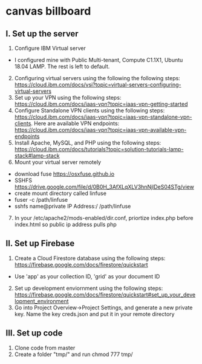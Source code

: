 # canvas billboard
## I. Set up the server
1. Configure IBM Virtual server
  * I configured mine with Public Multi-tenant, Compute C1.1X1, Ubuntu 18.04 LAMP. The rest is left to default. 
2. Configuring virtual servers using the following the following steps: https://cloud.ibm.com/docs/vsi?topic=virtual-servers-configuring-virtual-servers
3. Set up your VPN using the following steps: https://cloud.ibm.com/docs/iaas-vpn?topic=iaas-vpn-getting-started
4. Configure Standalone VPN clients using the following steps: https://cloud.ibm.com/docs/iaas-vpn?topic=iaas-vpn-standalone-vpn-clients. Here are available VPN endpoints: https://cloud.ibm.com/docs/iaas-vpn?topic=iaas-vpn-available-vpn-endpoints
5. Install Apache, MySQL, and PHP using the following steps: https://cloud.ibm.com/docs/tutorials?topic=solution-tutorials-lamp-stack#lamp-stack
6. Mount your virtual server remotely
  *  download fuse https://osxfuse.github.io
  *  SSHFS https://drive.google.com/file/d/0B0H_3AfXLqXLV3hnNjlDeS04STg/view
  *  create mount directory called linfuse
  *  fuser -c /path/linfuse
  *  sshfs name@private IP Address:/ /path/linfuse
7. In your /etc/apache2/mods-enabled/dir.conf, priortize index.php before index.html so public ip address pulls php 
## II. Set up Firebase
1. Create a Cloud Firestore database using the following steps: https://firebase.google.com/docs/firestore/quickstart
  *  Use 'app' as your collection ID, 'grid' as your document ID
2. Set up development enviornment using the following steps: https://firebase.google.com/docs/firestore/quickstart#set_up_your_development_environment
3. Go into Project Overview->Project Settings, and generate a new private key. Name the key creds.json and put it in your remote directory
## III. Set up code
1. Clone code from master
2. Create a folder "tmp/" and run chmod 777 tmp/
